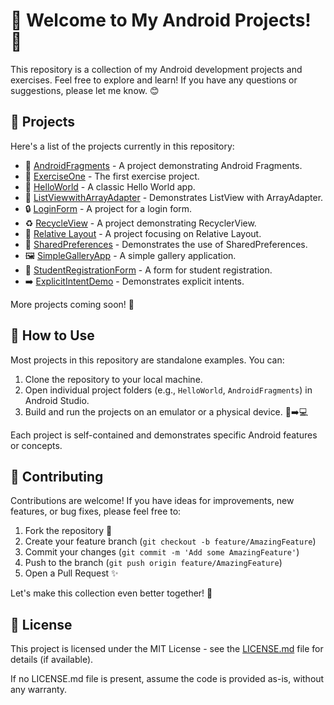 # 👋 Welcome to My Android Projects! 🚀

This repository is a collection of my Android development projects and exercises. Feel free to explore and learn!
If you have any questions or suggestions, please let me know. 😊

## 📂 Projects

Here's a list of the projects currently in this repository:

*   📱 [AndroidFragments](./AndroidFragments/) - A project demonstrating Android Fragments.
*   💪 [ExerciseOne](./ExerciseOne/) - The first exercise project.
*   👋 [HelloWorld](./HelloWorld/) - A classic Hello World app.
*   📜 [ListViewwithArrayAdapter](./ListViewwithArrayAdapter/) - Demonstrates ListView with ArrayAdapter.
*   🔒 [LoginForm](./LoginForm/) - A project for a login form.
*   ♻️ [RecycleView](./RecycleView/) - A project demonstrating RecyclerView.
*   📐 [Relative Layout](./Relative%20Layout/) - A project focusing on Relative Layout.
*   💾 [SharedPreferences](./SharedPreferences/) - Demonstrates the use of SharedPreferences.
*   🖼️ [SimpleGalleryApp](./SimpleGalleryApp/) - A simple gallery application.
*   📝 [StudentRegistrationForm](./StudentRegistrationForm/) - A form for student registration.
*   ➡️ [ExplicitIntentDemo](./ExplicitIntentDemo/) - Demonstrates explicit intents.

More projects coming soon! 🚧

## 🤔 How to Use

Most projects in this repository are standalone examples. You can:

1.  Clone the repository to your local machine.
2.  Open individual project folders (e.g., `HelloWorld`, `AndroidFragments`) in Android Studio.
3.  Build and run the projects on an emulator or a physical device. 📱➡️💻

Each project is self-contained and demonstrates specific Android features or concepts.

## 🤝 Contributing

Contributions are welcome! If you have ideas for improvements, new features, or bug fixes, please feel free to:

1.  Fork the repository 🍴
2.  Create your feature branch (`git checkout -b feature/AmazingFeature`)
3.  Commit your changes (`git commit -m 'Add some AmazingFeature'`)
4.  Push to the branch (`git push origin feature/AmazingFeature`)
5.  Open a Pull Request ✨

Let's make this collection even better together! 🎉

## 📜 License

This project is licensed under the MIT License - see the [LICENSE.md](LICENSE.md) file for details (if available).

If no LICENSE.md file is present, assume the code is provided as-is, without any warranty.
